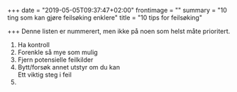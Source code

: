 +++
date = "2019-05-05T09:37:47+02:00"
frontimage = ""
summary = "10 ting som kan gjøre feilsøking enklere"
title = "10 tips for feilsøking"

+++
Denne listen er nummerert, men ikke på noen som helst måte prioritert.

1. Ha kontroll
2. Forenkle så mye som mulig
3. Fjern potensielle feilkilder
4. Bytt/forsøk annet utstyr om du kan  
   Ett viktig steg i feil
5. 